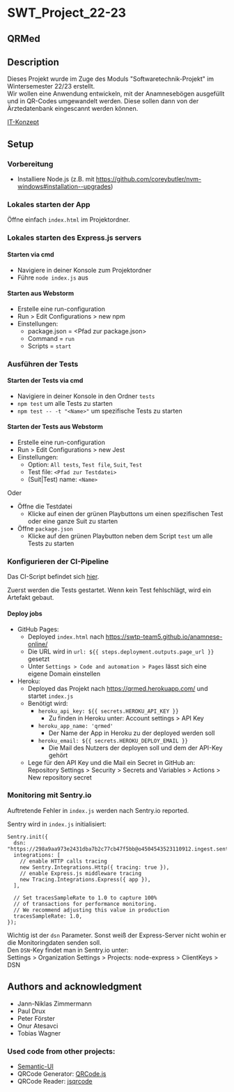 # SWT_Project_22-23

## QRMed

## Description

Dieses Projekt wurde im Zuge des Moduls "Softwaretechnik-Projekt" im Wintersemester 22/23 erstellt.  
Wir wollen eine Anwendung entwickeln, mit der Anamnesebögen ausgefüllt und in QR-Codes umgewandelt werden. Diese sollen
dann von der Ärztedatenbank eingescannt werden können.

[IT-Konzept](Documentation/IT-Konzept.md)

## Setup

### Vorbereitung

- Installiere Node.js (z.B. mit https://github.com/coreybutler/nvm-windows#installation--upgrades)

### Lokales starten der App

Öffne einfach `index.html` im Projektordner.

### Lokales starten des Express.js servers

#### Starten via cmd

- Navigiere in deiner Konsole zum Projektordner
- Führe `node index.js` aus

#### Starten aus Webstorm

- Erstelle eine run-configuration
- Run > Edit Configurations > new npm
- Einstellungen:
    - package.json = \<Pfad zur package.json\>
    - Command = `run`
    - Scripts = `start`

### Ausführen der Tests

#### Starten der Tests via cmd

- Navigiere in deiner Konsole in den Ordner `tests`
- `npm test` um alle Tests zu starten
- `npm test -- -t "<Name>"` um spezifische Tests zu starten

#### Starten der Tests aus Webstorm

- Erstelle eine run-configuration
- Run > Edit Configurations > new Jest
- Einstellungen:
    - Option: `All tests`, `Test file`, `Suit`, `Test`
    - Test file: `<Pfad zur Testdatei>`
    - (Suit|Test) name: `<Name>`

Oder

- Öffne die Testdatei
    - Klicke auf einen der grünen Playbuttons um einen spezifischen Test oder eine ganze Suit zu starten
- Öffne `package.json`
    - Klicke auf den grünen Playbutton neben dem Script `test` um alle Tests zu starten

### Konfigurieren der CI-Pipeline

Das CI-Script befindet sich [hier](.github/workflows/deploy.yml).

Zuerst werden die Tests gestartet. Wenn kein Test fehlschlägt, wird ein Artefakt gebaut.

#### Deploy jobs

- GitHub Pages:
    - Deployed `index.html` nach https://swtp-team5.github.io/anamnese-online/
    - Die URL wird in `url: ${{ steps.deployment.outputs.page_url }}` gesetzt
    - Unter `Settings > Code and automation > Pages` lässt sich eine eigene Domain einstellen
- Heroku:
    - Deployed das Projekt nach https://qrmed.herokuapp.com/ und startet `index.js`
    - Benötigt wird:
        - `heroku_api_key: ${{ secrets.HEROKU_API_KEY }}`
            - Zu finden in Heroku unter: Account settings > API Key
        - `heroku_app_name: 'qrmed'`
            - Der Name der App in Heroku zu der deployed werden soll
        - `heroku_email: ${{ secrets.HEROKU_DEPLOY_EMAIL }}`
            - Die Mail des Nutzers der deployen soll und dem der API-Key gehört
    - Lege für den API Key und die Mail ein Secret in GitHub an: <br>Repository Settings > Security > Secrets and
      Variables > Actions > New repository secret

### Monitoring mit Sentry.io

Auftretende Fehler in `index.js` werden nach Sentry.io reported.

Sentry wird in `index.js` initialisiert:<br>

    Sentry.init({
      dsn: "https://298a9aa973e2431dba7b2c77cb47f5bb@o4504543523110912.ingest.sentry.io/4504543526518784",
      integrations: [
        // enable HTTP calls tracing
        new Sentry.Integrations.Http({ tracing: true }),
        // enable Express.js middleware tracing
        new Tracing.Integrations.Express({ app }),
      ],

      // Set tracesSampleRate to 1.0 to capture 100%
      // of transactions for performance monitoring.
      // We recommend adjusting this value in production
      tracesSampleRate: 1.0,
    });

Wichtig ist der `dsn` Parameter. Sonst weiß der Express-Server nicht wohin er die Monitoringdaten senden soll.<br>
Den `DSN`-Key findet man in Sentry.io unter:<br>
Settings > Organization Settings > Projects: node-express > ClientKeys > DSN

## Authors and acknowledgment

- Jann-Niklas Zimmermann
- Paul Drux
- Peter Förster
- Onur Atesavci
- Tobias Wagner

### Used code from other projects:

- [Semantic-UI](https://github.com/Semantic-Org/Semantic-UI)
- QRCode Generator: [QRCode.js](https://github.com/davidshimjs/qrcodejs)
- QRCode Reader: [jsqrcode](https://github.com/LazarSoft/jsqrcode)
